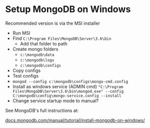 # Setup MongoDB on Windows

Recommended version is via the MSI installer

* Run MSI
* Find `C:\Program Files\MongoDB\Server\3.6\bin`
    * Add that folder to path
* Create mongo folders
    * `c:\mongodb\data` 
    * `c:\mongodb\logs`
    * `c:\mongodb\configs`
* Copy configs
* Test configs
* `mongod --config c:\mongodb\configs\mongo-cmd.config`
* Install as windows service (ADMIN cmd)
`"C:\Program Files\MongoDB\Server\3.6\bin\mongod.exe" --config C:\mongodb\config\mongo-service.config --install`
* Change service startup mode to manual?

See MongoDB's full instructions at:

[docs.mongodb.com/manual/tutorial/install-mongodb-on-windows/](https://docs.mongodb.com/manual/tutorial/install-mongodb-on-windows/)